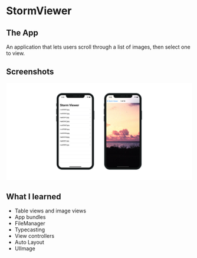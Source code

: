 #  StormViewer

## The App
An application that lets users scroll through a list of images, then select one to view.

## Screenshots
![StormViewer Banner](StormViewer/Documentation/AppBanner.png)

## What I learned

+ Table views and image views
+ App bundles
+ FileManager
+ Typecasting
+ View controllers
+ Auto Layout
+ UIImage
